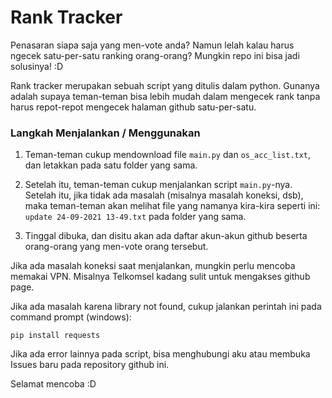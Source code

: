 # Rank Tracker

Penasaran siapa saja yang men-vote anda? Namun lelah kalau harus ngecek satu-per-satu ranking orang-orang? Mungkin repo ini bisa jadi solusinya! :D

Rank tracker merupakan sebuah script yang ditulis dalam python. Gunanya adalah supaya teman-teman bisa lebih mudah dalam mengecek rank tanpa harus repot-repot mengecek halaman github satu-per-satu. 



### Langkah Menjalankan /  Menggunakan

1. Teman-teman cukup mendownload file `main.py` dan `os_acc_list.txt`, dan letakkan pada satu folder yang sama. 

2. Setelah itu, teman-teman cukup menjalankan script `main.py`-nya. Setelah itu, jika tidak ada masalah (misalnya masalah koneksi, dsb), maka teman-teman akan melihat file yang namanya kira-kira seperti ini: `update 24-09-2021 13-49.txt` pada folder yang sama.
3. Tinggal dibuka, dan disitu akan ada daftar akun-akun github beserta orang-orang yang men-vote orang tersebut.

Jika ada masalah koneksi saat menjalankan, mungkin perlu mencoba memakai VPN. Misalnya Telkomsel kadang sulit untuk mengakses github page.



Jika ada masalah karena library not found, cukup jalankan perintah ini pada command prompt (windows):

```
pip install requests
```


Jika ada error lainnya pada script, bisa menghubungi aku atau membuka Issues baru pada repository github ini. 


Selamat mencoba :D

